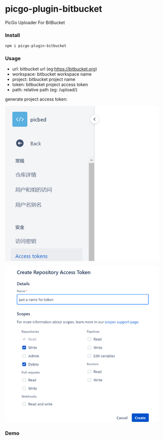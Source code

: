 # picgo-plugin-bitbucket

PicGo Uploader For BitBucket

### Install

```bash
npm i picgo-plugin-bitbucket
```

### Usage

- url: bitbucket url (eg:https://bitbucket.org)
- workspace: bitbucket workspace name
- project: bitbucket project name
- token: bitbucket project access token
- path: relative path (eg: /upload/)

generate project access token:

![1670785529855](image/README/1670785529855.png?raw=true)

![1670785647748](image/README/1670785647748.png?raw=true)

### Demo
